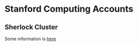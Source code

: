 # Stanford Computing Accounts


## Sherlock Cluster

Some information is [here](https://github.com/KIPAC/computing/tree/master/sherlock)
